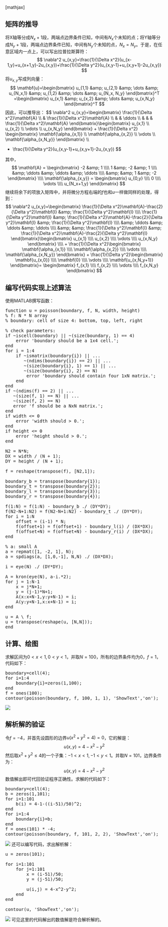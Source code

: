 [mathjax]


## 矩阵的推导
将X轴等分成$N_x+1$段，两端点边界条件已知，中间有$N_x$个未知的点；将Y轴等分成$N_y+1$段，两端点边界条件已知，中间有$N_y$个未知的点，$N_x=N_y$。于是，在任意区域内一点上，可以写出拉普拉斯算符：
$$
\nabla^2 u_{x,y}=\frac{1}{\Delta x^2}(u_{x-1,y}+u_{x+1,y}-2u_{x,y})+\frac{1}{\Delta y^2}(u_{x,y-1}+u_{x,y+1}-2u_{x,y})
$$
将$u_{x,y}$写成列向量：
$$
\mathbf{u}=\begin{bmatrix}
u_{1,1} &amp; u_{2,1} &amp; \dots &amp; u_{N_x,1} &amp; u_{1,2} &amp; \dots &amp; u_{N_x, N_y}
\end{bmatrix}^T
=\begin{bmatrix}
u_{x,1} &amp; u_{x,2} &amp; \dots &amp; u_{x,N_y}
\end{bmatrix}^T
$$
因此，可以推导出：
$$
\nabla^2 u_{x,y}=\begin{bmatrix}
\frac{1}{\Delta x^2}\mathbf{A} \\\\
&amp; \frac{1}{\Delta x^2}\mathbf{A} \\\\
&amp; &amp; \ddots \\\\
&amp; &amp; &amp; \frac{1}{\Delta x^2}\mathbf{A}
\end{bmatrix}\begin{bmatrix}
u_{x,1} \\\\ u_{x,2} \\\\ \vdots \\\\ u_{x,N_y}
\end{bmatrix} + \frac{1}{\Delta x^2} \begin{bmatrix}
\mathbf{\alpha_{x,1}} \\\\ \mathbf{\alpha_{x,2}} \\\\ \vdots \\\\ \mathbf{\alpha_{x,N_y}}
\end{bmatrix} \\\\
+ \frac{1}{\Delta y^2}(u_{x,y-1}+u_{x,y+1}-2u_{x,y})
$$

其中，
$$
\mathbf{A} = \begin{bmatrix}
-2 &amp; 1 \\\\
1 &amp; -2 &amp; 1 \\\\
&amp; \ddots &amp; \ddots &amp; \ddots \\\\
&amp; &amp; 1 &amp; -2
\end{bmatrix} \\\\
\mathbf{\alpha_{x,y}} = \begin{bmatrix}
u_{0,y} \\\\ 0 \\\\ \vdots \\\\ u_{N_x+1,y}
\end{bmatrix}
$$
继续将余下的项放入矩阵中，并将微分方程右端的$f$也和$u$一样做同样的处理，得到：
$$
\nabla^2 u_{x,y}=\begin{bmatrix}
\frac{1}{\Delta x^2}\mathbf{A}-\frac{2}{\Delta y^2}\mathbf{I} &amp; \frac{1}{\Delta y^2}\mathbf{I} \\\\
\frac{1}{\Delta y^2}\mathbf{I} &amp; \frac{1}{\Delta x^2}\mathbf{A}-\frac{2}{\Delta y^2}\mathbf{I} &amp; \frac{1}{\Delta y^2}\mathbf{I} \\\\
&amp; \ddots &amp; \ddots &amp; \ddots \\\\
&amp; &amp; \frac{1}{\Delta y^2}\mathbf{I} &amp; \frac{1}{\Delta x^2}\mathbf{A}-\frac{2}{\Delta y^2}\mathbf{I}
\end{bmatrix}\begin{bmatrix}
u_{x,1} \\\\ u_{x,2} \\\\ \vdots \\\\ u_{x,N_y}
\end{bmatrix} \\\\ + \frac{1}{\Delta x^2}\begin{bmatrix}
\mathbf{\alpha_{x,1}} \\\\ \mathbf{\alpha_{x,2}} \\\\ \vdots \\\\ \mathbf{\alpha_{x,N_y}}
\end{bmatrix} + \frac{1}{\Delta y^2}\begin{bmatrix}
\mathbf{u_{x,0}} \\\\ \mathbf{0} \\\\ \vdots \\\\ \mathbf{u_{x,N_y+1}}
\end{bmatrix}= \begin{bmatrix}
f_{x,1} \\\\ f_{x,2} \\\\ \vdots \\\\ f_{x,N_y}
\end{bmatrix}
$$

## 编写代码实现上述算法
使用MATLAB撰写函数：
<pre class="wrap:true lang:matlab decode:true">function u = poisson(boundary, f, N, width, height)
% f: N * N array
% boundary: cell of size 4: bottom, top, left, right

% check parameters:
if ~iscell(boundary) || ~(size(boundary, 1) == 4)
    error 'boundary should be a 1x4 cell.';
end
for i = 1:4
    if ~ismatrix(boundary{i}) || ...
       ~(ndims(boundary{i}) == 2) || ...
       ~(size(boundary{i}, 1) == 1) || ...
       ~(size(boundary{i}, 2) == N)
        error 'boundary should contain four 1xN matrix.';
    end
end
if ~(ndims(f) == 2) || ... 
   ~(size(f, 1) == N) || ...
   ~(size(f, 2) == N)
   error 'f should be a NxN matrix.';
end
if width &lt;= 0
    error 'width should &gt; 0.';
end
if height &lt;= 0
    error 'height should &gt; 0.';
end

N2 = N*N;
DX = width / (N + 1);
DY = height / (N + 1);

f = reshape(transpose(f), [N2,1]);

boundary_b = transpose(boundary{1});
boundary_t = transpose(boundary{2});
boundary_l = transpose(boundary{3});
boundary_r = transpose(boundary{4});

f(1:N) = f(1:N) - boundary_b ./ (DY*DY);
f(N2-N+1:N2) = f(N2-N+1:N2) - boundary_t ./ (DY*DY);
for i = 1:N
    offset = (i-1) * N;
    f(offset+1) = f(offset+1) - boundary_l(i) / (DX*DX);
    f(offset+N) = f(offset+N) - boundary_r(i) / (DX*DX);
end

% a: small A
a = repmat([1, -2, 1], N);
a = spdiags(a, [1,0,-1], N,N) ./ (DX*DX);

i = eye(N) ./ (DY*DY);

A = kron(eye(N), a-i.*2);
for j = 1:N-1
    x = j*N+1;
    y = (j-1)*N+1;
    A(x:x+N-1,y:y+N-1) = i;
    A(y:y+N-1,x:x+N-1) = i;
end

u = A \ f;
u = transpose(reshape(u, [N,N]));
end</pre>

## 计算、绘图
求解区间为$0<x<1, 0<y<1$，并取$N=100$，所有的边界条件均为0，$f=1$，代码如下：
 
<pre class="lang:default decode:true " >boundary=cell(4);
for i=1:4
    boundary{i}=zeros(1,100);
end
f = ones(100);
contour(poisson(boundary, f, 100, 1, 1), 'ShowText','on');</pre> 

<img src="poisson-matrix.png"/>

## 解析解的验证
令$f=-4$，并首先设圆形的边界$u(x^2+y^2=4)=0$，它的解是：
$$
u(x,y) = 4-x^2-y^2
$$
然后取$x^2+y^2\le 4$的一个子集：$-1<x<1, -1<y<1$。并取$N=101$，边界条件为：
$$
u(x,y) = 4-x^2-y^2
$$
数值解出即可代回验证程序正确性。求解的代码如下：
 
<pre class="wrap:true lang:default decode:true " >boundary=cell(4);
b = zeros(1,101);
for i=1:101
    b(i) = 4-1-((i-51)/50)^2;
end
for i=1:4
    boundary{i}=b;
end
f = ones(101) * -4;
contour(poisson(boundary, f, 101, 2, 2), 'ShowText','on');</pre> 
<img src="code-check.png"/>
还可以编写代码，求出解析解：
 
<pre class="lang:default decode:true " >u = zeros(101);

for i=1:101
    for j=1:101
        x = (i-51)/50;
        y = (j-51)/50;

        u(i,j) = 4-x^2-y^2;
    end
end

contour(u, 'ShowText','on');</pre> 
<img src="real-value.png" />
可见这里的代码解出的数值解是符合解析解的。